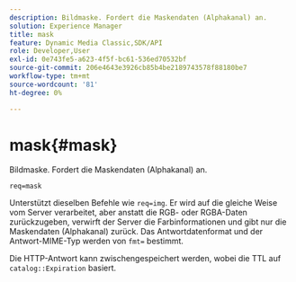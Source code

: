 ```yaml
---
description: Bildmaske. Fordert die Maskendaten (Alphakanal) an.
solution: Experience Manager
title: mask
feature: Dynamic Media Classic,SDK/API
role: Developer,User
exl-id: 0e743fe5-a623-4f5f-bc61-536ed70532bf
source-git-commit: 206e4643e3926cb85b4be2189743578f88180be7
workflow-type: tm+mt
source-wordcount: '81'
ht-degree: 0%

---
```


# mask{#mask}

Bildmaske. Fordert die Maskendaten (Alphakanal) an.

`req=mask`

Unterstützt dieselben Befehle wie `req=img`. Er wird auf die gleiche Weise vom Server verarbeitet, aber anstatt die RGB- oder RGBA-Daten zurückzugeben, verwirft der Server die Farbinformationen und gibt nur die Maskendaten (Alphakanal) zurück. Das Antwortdatenformat und der Antwort-MIME-Typ werden von `fmt=` bestimmt.

Die HTTP-Antwort kann zwischengespeichert werden, wobei die TTL auf `catalog::Expiration` basiert.
